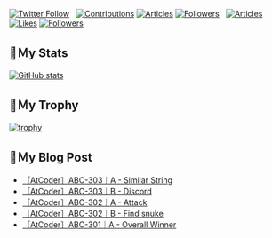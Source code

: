 [![Twitter Follow](https://img.shields.io/twitter/follow/hyperdb?label=twitter&logo=twitter&style=plastic)](https://twitter.com/hyperdb)
&nbsp;
[![Contributions](https://badgen.org/img/qiita/hyperdb/contributions?style=plastic)](https://qiita.com/hyperdb)
[![Articles](https://badgen.org/img/qiita/hyperdb/articles?style=plastic)](https://qiita.com/hyperdb)
[![Followers](https://badgen.org/img/qiita/hyperdb/followers?style=plastic)](https://qiita.com/hyperdb)
&nbsp;
[![Articles](https://badgen.org/img/zenn/hyperdb/articles)](https://zenn.dev/hyperdb)
[![Likes](https://badgen.org/img/zenn/hyperdb/likes?style=plastic)](https://zenn.dev/hyperdb)
[![Followers](https://badgen.org/img/zenn/hyperdb/followers?style=plastic)](https://zenn.dev/hyperdb)

## 🔖Ｍy Stats

[![GitHub stats](https://github-readme-stats-eight-theta.vercel.app/api?username=hyperdb&theme=radical&count_private=true&show_icons=true)](https://github.com/anuraghazra/github-readme-stats)

## 🔖Ｍy Trophy

[![trophy](https://github-profile-trophy.vercel.app/?username=hyperdb&theme=onedark)](https://github.com/ryo-ma/github-profile-trophy)

## 🔖Ｍy Blog Post

<!-- BLOG-POST-LIST:START -->
- [［AtCoder］ABC-303｜A - Similar String](https://zenn.dev/hyperdb/articles/b050ac627bfe63)
- [［AtCoder］ABC-303｜B - Discord](https://zenn.dev/hyperdb/articles/03c9e079fbff32)
- [［AtCoder］ABC-302｜A - Attack](https://zenn.dev/hyperdb/articles/bfd92e1cea3b76)
- [［AtCoder］ABC-302｜B - Find snuke](https://zenn.dev/hyperdb/articles/af130ee6bf2127)
- [［AtCoder］ABC-301｜A - Overall Winner](https://zenn.dev/hyperdb/articles/e5cd8f33349121)
<!-- BLOG-POST-LIST:END -->

